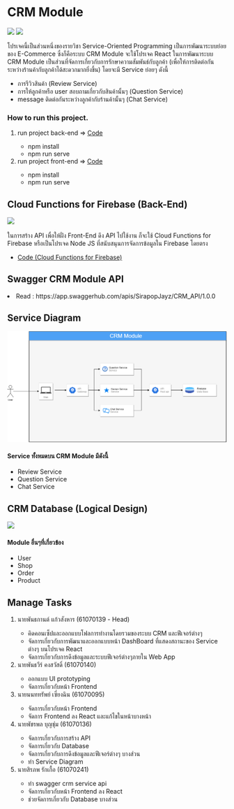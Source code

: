# CRM Module

<img src="./img/allService.jpg">
<img src="./img/unavil.jpg">
<p>โปรเจคนี้เป็นส่วนหนึ่งของรายวิชา Service-Oriented Programming เป็นการพัฒนาระบบย่อยของ E-Commerce ซึ่งก็คือระบบ CRM Module จะใช้โปรเจค React ในการพัฒนาระบบ CRM Module เป็นส่วนที่จัดการเกี่ยวกับการรักษาความสัมพันธ์กับลูกค้า (เพื่อให้การติดต่อกันระหว่างร้านค้ากับลูกค้าได้สะดวกมากยิ่งขึ้น) โดยจะมี Service ย่อยๆ ดังนี้</p>
<ul>
    <li>การรีวิวสินค้า (Review Service)</li>
    <li>การให้ลูกค้าหรือ user สอบถามเกี่ยวกับสินค้านั้นๆ (Question Service)</li>
    <li>message ติดต่อกันระหว่างลูกค้ากับร้านค้านั้นๆ (Chat Service)</li>
</ul>

<h3>How to run this project.</h3>
<ol>
    <li>run project back-end => <a href="https://github.com/looksocii/SOP_API">Code</a></li>
    <ul>
        <li>npm install</li>
        <li>npm run serve</li>
    </ul>
    <li>run project front-end => <a href="https://github.com/looksocii/E-Commerce_CRM-Module">Code</a></li>
    <ul>
        <li>npm install</li>
        <li>npm run serve</li>
    </ul>
</ol>

## Cloud Functions for Firebase (Back-End)

<img src="./img/FB.jpg">
<p>ในการสร้าง API เพื่อให้ฝั่ง Front-End ดึง API ไปใช้งาน ก็จะใช้ Cloud Functions for Firebase หรือเป็นโปรเจค Node JS ที่สนับสนุนการจัดการข้อมูลใน Firebase โดยตรง</p>
<ul>
    <li><a href="https://github.com/looksocii/SOP_API">Code (Cloud Functions for Firebase)</a></li>
</ul>

## Swagger CRM Module API

<li>Read : https://app.swaggerhub.com/apis/SirapopJayz/CRM_API/1.0.0</li>

## Service Diagram

<img src="./img/service_diagram.png">
<h4>Service ทั้งหมดบน CRM Module มีดังนี้</h4>
    <ul>
        <li>Review Service</li>
        <li>Question Service</li>
        <li>Chat Service</li>
    </ul>

## CRM Database (Logical Design)

<img src="./img/CRM-Module.png">
<h4>Module อื่นๆที่เกี่ยวข้อง</h4>
    <ul>
        <li>User</li>
        <li>Shop</li>
        <li>Order</li>
        <li>Product</li>
    </ul>

## Manage Tasks

<ol>
    <li>นายพันธกานต์ แก้วสังหาร (61070139 - Head)</li>
    <ul>
        <li>คิดคอนเซ็ปและออกแบบโฟลการทํางานโดยรวมของระบบ CRM และฟีเจอร์ต่างๆ</li>
        <li>จัดการเกี่ยวกับการพัฒนาและออกแบบหน้า DashBoard ที่แสดงสถานะของ Service ต่างๆ บนโปรเจค React</li>
        <li>จัดการเกี่ยวกับการดึงข้อมูลและระบบฟีเจอร์ต่างๆภายใน Web App</li>
    </ul>
    <li>นายพันธวีร์ คงสวัสดิ์ (61070140)</li>
    <ul>
        <li>ออกแบบ UI prototyping</li>
        <li>จัดการเกี่ยวกับหน้า Frontend</li>
    </ul>
    <li>นายนนททรัพย์ เซี่ยงฉิน (61070095)</li>
     <ul>
         <li>จัดการเกี่ยวกับหน้า Frontend</li>
         <li>จัดการ Frontend ลง React และแก้ไขในหน้าบางหน้า</li>       
     </ul>
    <li>นายพัชรพล บุญชุ่ม (61070136)</li>
    <ul>
        <li>จัดการเกี่ยวกับการสร้าง API</li>
        <li>จัดการเกี่ยวกับ Database</li>
        <li>จัดการเกี่ยวกับการดึงข้อมูลและฟีเจอร์ต่างๆ บางส่วน</li>
        <li>ทำ Service Diagram</li>
    </ul>
    <li>นายสิรภพ รักเกื้อ (61070241)</li>
    <ul>
        <li>ทำ swagger crm service​ api</li>
        <li>จัดการเกี่ยวกับหน้า Frontend ลง​ React</li>
        <li>ช่วยจัดการเกี่ยวกับ​ Database​ บางส่วน</li>
    </ul>
</ol>
